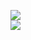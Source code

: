 [![](https://img.shields.io/badge/Made%20With-Github%20Spray-lightgrey.svg?style=for-the-badge&logo=github)](https://github.com/Annihil/github-spray#32465)  
[![](https://i.imgur.com/2DrTn0Z.gif)](https://github.com/Annihil/github-spray)